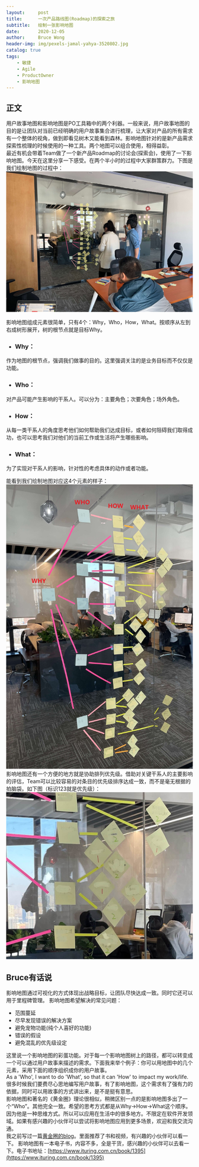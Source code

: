 ```yaml
---
layout:     post
title:      一次产品路线图(Roadmap)的探索之旅
subtitle:   绘制一张影响地图
date:       2020-12-05
author:     Bruce Wong
header-img: img/pexels-jamal-yahya-3520802.jpg 
catalog: true
tags:
    - 敏捷
    - Agile
    - ProductOwner
    - 影响地图
---
```

## 正文
用户故事地图和影响地图是PO工具箱中的两个利器。一般来说，用户故事地图的目的是让团队对当前已经明确的用户故事集合进行梳理，让大家对产品的所有需求有一个整体的视角，做到即看见树木又能看到森林。影响地图针对的是新产品需求探索性梳理的时候使用的一种工具。两个地图可以组合使用，相得益彰。  
最近有机会带着Team做了一个新产品Roadmap的讨论会(探索会)，使用了一下影响地图。今天在这里分享一下感受。在两个半小时的过程中大家群策群力。下图是我们绘制地图的过程中：  
![impactmap](/img/scrum/impactmap_team.jpg)  

影响地图组成元素很简单，只有4个：Why，Who，How，What。按顺序从左到右成树形展开，树的根节点就是目标Why。  
+ ### Why：  
作为地图的根节点，强调我们做事的目的。这里强调关注的是业务目标而不仅仅是功能。
+ ### Who：  
对产品可能产生影响的干系人。可以分为：主要角色；次要角色；场外角色。
+ ### How：  
从每一类干系人的角度思考他们如何帮助我们达成目标，或者如何阻碍我们取得成功，也可以思考我们对他们的当前工作或生活将产生哪些影响。
+ ### What：  
为了实现对干系人的影响，针对性的考虑具体的动作或者功能。  

能看到我们绘制地图对应这4个元素的样子：    
![impactmap](/img/scrum/impactmap.jpg)   
影响地图还有一个方便的地方就是协助排列优先级。借助对关键干系人的主要影响的评估，Team可以比较容易的对条目的优先级排序达成一致，而不是毫无根据的拍脑袋。如下图（标识123就是优先级）：  
![impactmap](/img/scrum/impactmap_priority.jpg)

## Bruce有话说  
影响地图通过可视化的方式体现出战略目标，让团队尽快达成一致。同时它还可以用于里程碑管理。
影响地图希望解决的常见问题：  
+ 范围蔓延  
+ 尽早发现错误的解决方案  
+ 避免宠物功能(纯个人喜好的功能)  
+ 错误的假设  
+ 避免混乱的优先级设定  

这里说一个影响地图的彩蛋功能。对于每一个影响地图树上的路径，都可以转变成一个可以通过用户故事来描述的需求。下面我来举个例子：你可以用地图中的几个元素，采用下面的顺序组织成你的用户故事。  
As a 'Who', I want to do 'What', so that it can 'How' to impact my work/life.  
很多时候我们要费尽心思地编写用户故事，有了影响地图，这个需求有了强有力的依据，同时可以用故事的方式讲出来，是不是挺有意思。  
影响地图和著名的《黄金圈》理论很相似，稍微区别一点的是影响地图多出了一个“Who”。其他完全一致。希望的思考方式都是从Why->How->What这个顺序。因为他是一种思维方式。所以可以应用在生活中的很多地方。不限定在软件开发领域。如果有感兴趣的小伙伴可以尝试将影响地图应用到更多场景，欢迎和我交流沟通。  
我之前写过一篇[黄金圈的blog](https://brucetalk.com/2020/07/11/power_of_why/)。里面推荐了书和视频，有兴趣的小伙伴可以看一下。 影响地图有一本电子书，内容不多，全是干货，感兴趣的小伙伴可以去看一下。电子书地址：[https://www.ituring.com.cn/book/1395](https://www.ituring.com.cn/book/1395)
